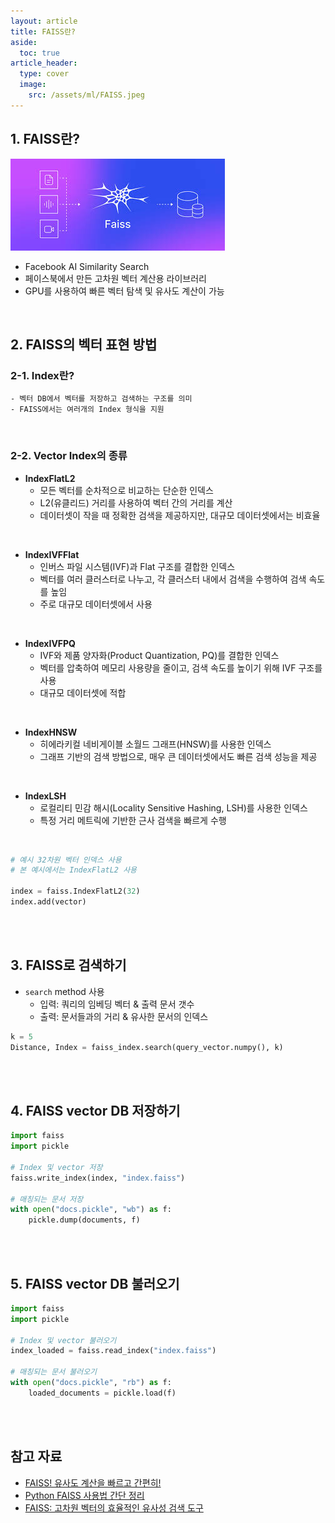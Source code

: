 ```yaml
---
layout: article
title: FAISS란?
aside:
  toc: true
article_header:
  type: cover
  image:
    src: /assets/ml/FAISS.jpeg
---
```


## 1. FAISS란?

![faiss_image](/assets/ml/FAISS.jpeg)


- Facebook AI Similarity Search 
- 페이스북에서 만든 고차원 벡터 계산용 라이브러리 
- GPU를 사용하여 빠른 벡터 탐색 및 유사도 계산이 가능 

<br>

## 2. FAISS의 벡터 표현 방법 


### 2-1. Index란?
	- 벡터 DB에서 벡터를 저장하고 검색하는 구조를 의미 
	- FAISS에서는 여러개의 Index 형식을 지원

<br>


### 2-2. Vector Index의 종류
- **IndexFlatL2**
    - 모든 벡터를 순차적으로 비교하는 단순한 인덱스 
    - L2(유클리드) 거리를 사용하여 벡터 간의 거리를 계산 
    - 데이터셋이 작을 때 정확한 검색을 제공하지만, 대규모 데이터셋에서는 비효율    

<br>

- **IndexIVFFlat**
    - 인버스 파일 시스템(IVF)과 Flat 구조를 결합한 인덱스 
    - 벡터를 여러 클러스터로 나누고, 각 클러스터 내에서 검색을 수행하여 검색 속도를 높임 
    - 주로 대규모 데이터셋에서 사용

<br>    
    
- **IndexIVFPQ** 
    - IVF와 제품 양자화(Product Quantization, PQ)를 결합한 인덱스 
    - 벡터를 압축하여 메모리 사용량을 줄이고, 검색 속도를 높이기 위해 IVF 구조를 사용 
    - 대규모 데이터셋에 적합

<br>
    
- **IndexHNSW**
    - 히에라키컬 네비게이블 소월드 그래프(HNSW)를 사용한 인덱스 
    - 그래프 기반의 검색 방법으로, 매우 큰 데이터셋에서도 빠른 검색 성능을 제공

<br>
    
- **IndexLSH** 
    - 로컬리티 민감 해시(Locality Sensitive Hashing, LSH)를 사용한 인덱스
    - 특정 거리 메트릭에 기반한 근사 검색을 빠르게 수행

<br>


```python
# 예시 32차원 벡터 인덱스 사용 
# 본 예시에서는 IndexFlatL2 사용 

index = faiss.IndexFlatL2(32)
index.add(vector)
```

<br>

<br>


## 3. FAISS로 검색하기 

- `search` method 사용 
	- 입력: 쿼리의 임베딩 벡터 & 출력 문서 갯수 
	- 출력: 문서들과의 거리 & 유사한 문서의 인덱스 

```python
k = 5
Distance, Index = faiss_index.search(query_vector.numpy(), k)
```

<br>

<br>


## 4. FAISS vector DB 저장하기

```python
import faiss 
import pickle 

# Index 및 vector 저장 
faiss.write_index(index, "index.faiss")

# 매칭되는 문서 저장 
with open("docs.pickle", "wb") as f: 
	pickle.dump(documents, f)
```

<br>

<br>

## 5. FAISS vector DB 불러오기 

```python 
import faiss 
import pickle 

# Index 및 vector 불러오기 
index_loaded = faiss.read_index("index.faiss")

# 매칭되는 문서 불러오기 
with open("docs.pickle", "rb") as f: 
	loaded_documents = pickle.load(f)
```


<br>

<br>



## 참고 자료

- [FAISS! 유사도 계산을 빠르고 간편히!](https://velog.io/@gtpgg1013/Faiss-%EC%9C%A0%EC%82%AC%EB%8F%84-%EA%B3%84%EC%82%B0%EC%9D%84-%EB%B9%A0%EB%A5%B4%EA%B3%A0-%EA%B0%84%ED%8E%B8%ED%9E%88)
- [Python FAISS 사용법 간단 정리](https://lsjsj92.tistory.com/605) 
- [FAISS: 고차원 벡터의 효율적인 유사성 검색 도구](https://jiniai.biz/?p=2743)

  